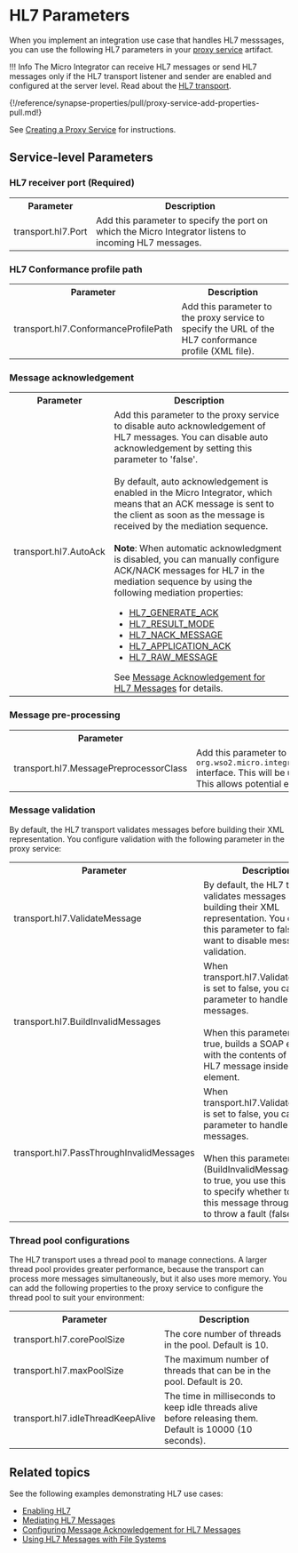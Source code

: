 # HL7 Parameters

When you implement an integration use case that handles HL7 messsages, you can use the following HL7 parameters in your [proxy service]({{base_path}}/integrate/develop/creating-artifacts/creating-a-proxy-service) artifact.

!!! Info
    The Micro Integrator can receive HL7 messages or send HL7 messages only if the HL7 transport listener and sender are enabled and configured at the server level. Read about the [HL7 transport]({{base_path}}/install-and-setup/transport_configurations/configuring-transports/#configuring-the-hl7-transport).

{!/reference/synapse-properties/pull/proxy-service-add-properties-pull.md!}

See [Creating a Proxy Service]({{base_path}}/integrate/develop/creating-artifacts/creating-a-proxy-service) for instructions.

## Service-level Parameters

### HL7 receiver port (Required)

<table>
  <tr>
    <th>
      Parameter
    </th>
    <th>
      Description
    </th>
  </tr>
  <tr>
    <td>
      transport.hl7.Port
    </td>
    <td>
      Add this parameter to specify the port on which the Micro Integrator listens to incoming HL7 messages.
    </td>
  </tr>
</table>

### HL7 Conformance profile path

<table>
  <tr>
    <th>
      Parameter
    </th>
    <th>
      Description
    </th>
  </tr>
  <tr>
    <td>
      transport.hl7.ConformanceProfilePath
    </td>
    <td>
      Add this parameter to the proxy service to specify the URL of the HL7 conformance profile (XML file).
    </td>
  </tr>
</table>

### Message acknowledgement

<table>
  <tr>
    <th>
      Parameter
    </th>
    <th>
      Description
    </th>
  </tr>
  <tr>
    <td>
      transport.hl7.AutoAck
    </td>
    <td>
      Add this parameter to the proxy service to disable auto acknowledgement of HL7 messages. You can disable auto acknowledgement by setting this parameter to 'false'.</br></br>
      By default, auto acknowledgement is enabled in the Micro Integrator, which means that an ACK message is sent to the client as soon as the message is received by the mediation sequence.</br></br>
      <b>Note</b>: When automatic acknowledgment is disabled, you can manually configure ACK/NACK messages for HL7 in the mediation sequence by using the following mediation properties:
      <ul>
      	<li>
      		<a href="{{base_path}}/reference/mediators/property-reference/axis2-properties/#hl7_generate_ack">HL7_GENERATE_ACK</a>
      	</li>
      	<li>
      		<a href="{{base_path}}/reference/mediators/property-reference/axis2-properties/#hl7_result_mode">HL7_RESULT_MODE</a>
      	</li>
      	<li>
      		<a href="{{base_path}}/reference/mediators/property-reference/axis2-properties/#hl7_nack_message">HL7_NACK_MESSAGE</a>
      	</li>
      	<li>
      		<a href="{{base_path}}/reference/mediators/property-reference/axis2-properties/#hl7_application_ack">HL7_APPLICATION_ACK</a>
      	</li>
      	<li>
      		<a href="{{base_path}}/reference/mediators/property-reference/axis2-properties/#hl7_raw_message">HL7_RAW_MESSAGE</a>
      	</li>
      </ul> 
      See <a href="{{base_path}}/integrate/examples/hl7-examples/acknowledge_hl7_messages">Message Acknowledgement for HL7 Messages</a> for details.
    </td>
  </tr>
</table>

### Message pre-processing

<table>
  <tr>
    <th>
      Parameter
    </th>
    <th>
      Description
    </th>
  </tr>
  <tr>
    <td>
      transport.hl7.MessagePreprocessorClass
    </td>
    <td>
      Add this parameter to the proxy service to specify an implementation class of the <code>org.wso2.micro.integrator.business.messaging.hl7.common.HL7MessagePreprocessor</code> interface. This will be used for processing raw HL7 messages before parsing them. This allows potential errors in the messages to be rectified using the transport.
    </td>
  </tr>
</table>

### Message validation

By default, the HL7 transport validates messages before building their XML representation. You configure validation with the following parameter in the proxy service:

<table>
   <tr>
      <th>
         Parameter
      </th>
      <th>
         Description
      </th>
   </tr>
   <tr>
     <td>
       transport.hl7.ValidateMessage
     </td>
     <td>
       By default, the HL7 transport validates messages before building their XML representation. You can set this parameter to false if you want to disable message validation.
     </td>
   </tr>
   <tr>
      <td>
         transport.hl7.BuildInvalidMessages
      </td>
      <td>
         When transport.hl7.ValidateMessage is set to false, you can set this parameter to handle invalid messages.</br></br> When this parameter is set to true, builds a SOAP envelope with the contents of the raw HL7 message inside the element.
      </td>
   </tr>
   <tr>
      <td>
         transport.hl7.PassThroughInvalidMessages
      </td>
      <td>
         When transport.hl7.ValidateMessage is set to false, you can set this parameter to handle invalid messages.</br></br> When this parameter (BuildInvalidMessages) is set to true, you use this parameter to specify whether to pass this message through (true) or to throw a fault (false).
      </td>
   </tr>
</table>

### Thread pool configurations

The HL7 transport uses a thread pool to manage connections. A larger thread pool provides greater performance, because the transport can process more messages simultaneously, but it also uses more memory. You can add the following properties to the proxy service to configure the thread pool to suit your environment:

<table>
   <tr>
      <th>
         Parameter
      </th>
      <th>
         Description
      </th>
   </tr>
   <tr>
      <td>
         transport.hl7.corePoolSize
      </td>
      <td>
         The core number of threads in the pool. Default is 10.
      </td>
   </tr>
   <tr>
      <td>
         transport.hl7.maxPoolSize
      </td>
      <td>
         The maximum number of threads that can be in the pool. Default is 20.
      </td>
   </tr>
   <tr>
      <td>
         transport.hl7.idleThreadKeepAlive
      </td>
      <td>
         The time in milliseconds to keep idle threads alive before releasing them. Default is 10000 (10 seconds). 
      </td>
   </tr>
</table>

## Related topics

See the following examples demonstrating HL7 use cases:

- [Enabling HL7]({{base_path}}/install-and-setup/transport_configurations/configuring-transports/#configuring-the-hl7-transport)
- [Mediating HL7 Messages]({{base_path}}/integrate/examples/hl7-examples/HL7_proxy_service)
- [Configuring Message Acknowledgement for HL7 Messages]({{base_path}}/integrate/examples/hl7-examples/acknowledge_hl7_messages)
- [Using HL7 Messages with File Systems]({{base_path}}/integrate/examples/hl7-examples/file_transfer_using_hl7)